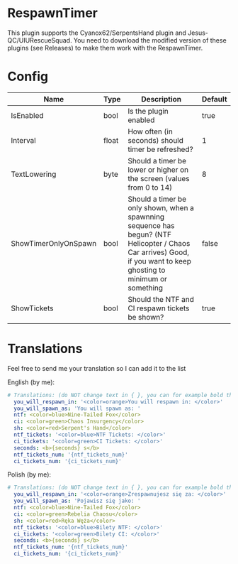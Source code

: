 # RespawnTimer

This plugin supports the Cyanox62/SerpentsHand plugin and Jesus-QC/UIURescueSquad. You need to download the modified version of these plugins (see Releases) to make them work with the RespawnTimer.

# Config
| Name | Type | Description | Default |
| --- | --- | --- | --- |
| IsEnabled | bool | Is the plugin enabled | true |
| Interval | float | How often (in seconds) should timer be refreshed? | 1 |
| TextLowering | byte | Should a timer be lower or higher on the screen (values from 0 to 14) | 8 |
| ShowTimerOnlyOnSpawn | bool | Should a timer be only shown, when a spawnning sequence has begun? (NTF Helicopter / Chaos Car arrives) Good, if you want to keep ghosting to minimum or something | false |
| ShowTickets | bool | Should the NTF and CI respawn tickets be shown? | true

# Translations
Feel free to send me your translation so I can add it to the list

English (by me):
```yml
# Translations: (do NOT change text in { }, you can for example bold them)
  you_will_respawn_in: '<color=orange>You will respawn in: </color>'
  you_will_spawn_as: 'You will spawn as: '
  ntf: <color=blue>Nine-Tailed Fox</color>
  ci: <color=green>Chaos Insurgency</color>
  sh: <color=red>Serpent's Hand</color>
  ntf_tickets: '<color=blue>NTF Tickets: </color>'
  ci_tickets: '<color=green>CI Tickets: </color>'
  seconds: <b>{seconds} s</b>
  ntf_tickets_num: '{ntf_tickets_num}'
  ci_tickets_num: '{ci_tickets_num}'
```

Polish (by me):
```yml
# Translations: (do NOT change text in { }, you can for example bold them)
  you_will_respawn_in: '<color=orange>Zrespawnujesz się za: </color>'
  you_will_spawn_as: 'Pojawisz się jako: '
  ntf: <color=blue>Nine-Tailed Fox</color>
  ci: <color=green>Rebelia Chaosu</color>
  sh: <color=red>Ręka Węża</color>
  ntf_tickets: '<color=blue>Bilety NTF: </color>'
  ci_tickets: '<color=green>Bilety CI: </color>'
  seconds: <b>{seconds} s</b>
  ntf_tickets_num: '{ntf_tickets_num}'
  ci_tickets_num: '{ci_tickets_num}'
  ```
